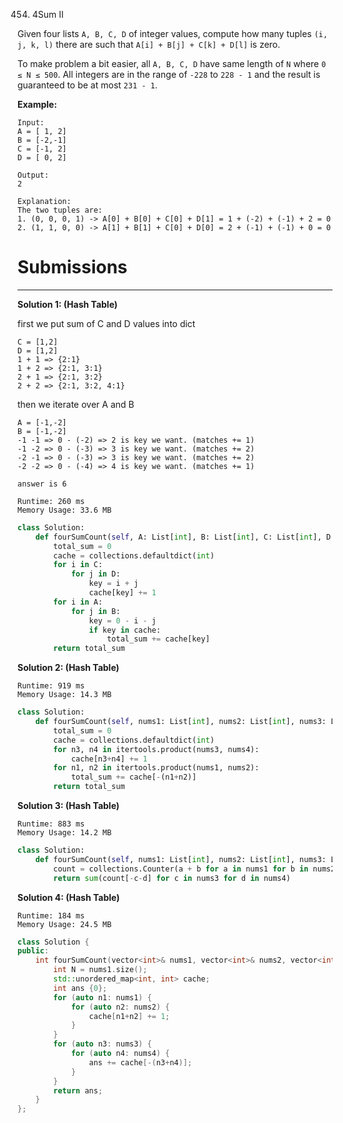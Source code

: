 454. 4Sum II

Given four lists `A, B, C, D` of integer values, compute how many tuples `(i, j, k, l)` there are such that `A[i] + B[j] + C[k] + D[l]` is zero.

To make problem a bit easier, all `A, B, C, D` have same length of `N` where `0 ≤ N ≤ 500`. All integers are in the range of `-228` to `228 - 1` and the result is guaranteed to be at most `231 - 1`.

**Example:**
```
Input:
A = [ 1, 2]
B = [-2,-1]
C = [-1, 2]
D = [ 0, 2]

Output:
2

Explanation:
The two tuples are:
1. (0, 0, 0, 1) -> A[0] + B[0] + C[0] + D[1] = 1 + (-2) + (-1) + 2 = 0
2. (1, 1, 0, 0) -> A[1] + B[1] + C[0] + D[0] = 2 + (-1) + (-1) + 0 = 0
```

# Submissions
---
**Solution 1: (Hash Table)**

first we put sum of C and D values into dict
```
C = [1,2]
D = [1,2]
1 + 1 => {2:1}
1 + 2 => {2:1, 3:1}
2 + 1 => {2:1, 3:2}
2 + 2 => {2:1, 3:2, 4:1}
```

then we iterate over A and B
```
A = [-1,-2]
B = [-1,-2]
-1 -1 => 0 - (-2) => 2 is key we want. (matches += 1)
-1 -2 => 0 - (-3) => 3 is key we want. (matches += 2)
-2 -1 => 0 - (-3) => 3 is key we want. (matches += 2)
-2 -2 => 0 - (-4) => 4 is key we want. (matches += 1)

answer is 6
```

```
Runtime: 260 ms
Memory Usage: 33.6 MB
```
```python
class Solution:
    def fourSumCount(self, A: List[int], B: List[int], C: List[int], D: List[int]) -> int:
        total_sum = 0
        cache = collections.defaultdict(int)
        for i in C:
            for j in D:
                key = i + j
                cache[key] += 1
        for i in A:
            for j in B:
                key = 0 - i - j
                if key in cache:
                    total_sum += cache[key]
        return total_sum
```

**Solution 2: (Hash Table)**
```
Runtime: 919 ms
Memory Usage: 14.3 MB
```
```python
class Solution:
    def fourSumCount(self, nums1: List[int], nums2: List[int], nums3: List[int], nums4: List[int]) -> int:
        total_sum = 0
        cache = collections.defaultdict(int)
        for n3, n4 in itertools.product(nums3, nums4):
            cache[n3+n4] += 1
        for n1, n2 in itertools.product(nums1, nums2):
            total_sum += cache[-(n1+n2)]
        return total_sum
```

**Solution 3: (Hash Table)**
```
Runtime: 883 ms
Memory Usage: 14.2 MB
```
```python
class Solution:
    def fourSumCount(self, nums1: List[int], nums2: List[int], nums3: List[int], nums4: List[int]) -> int:
        count = collections.Counter(a + b for a in nums1 for b in nums2)
        return sum(count[-c-d] for c in nums3 for d in nums4)
```

**Solution 4: (Hash Table)**
```
Runtime: 184 ms
Memory Usage: 24.5 MB
```
```c++
class Solution {
public:
    int fourSumCount(vector<int>& nums1, vector<int>& nums2, vector<int>& nums3, vector<int>& nums4) {
        int N = nums1.size();
        std::unordered_map<int, int> cache;
        int ans {0};
        for (auto n1: nums1) {
            for (auto n2: nums2) {
                cache[n1+n2] += 1;
            }
        }
        for (auto n3: nums3) {
            for (auto n4: nums4) {
                ans += cache[-(n3+n4)];
            }
        }
        return ans;
    }
};
```

